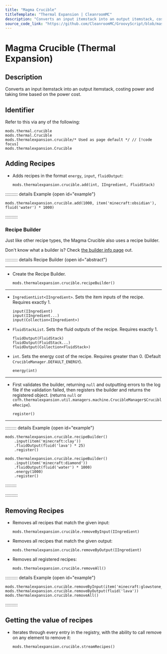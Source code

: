 ```yaml
---
title: "Magma Crucible"
titleTemplate: "Thermal Expansion | CleanroomMC"
description: "Converts an input itemstack into an output itemstack, costing power and taking time based on the power cost."
source_code_link: "https://github.com/CleanroomMC/GroovyScript/blob/master/src/main/java/com/cleanroommc/groovyscript/compat/mods/thermalexpansion/machine/Crucible.java"
---
```


# Magma Crucible (Thermal Expansion)

## Description

Converts an input itemstack into an output itemstack, costing power and taking time based on the power cost.

## Identifier

Refer to this via any of the following:

```groovy:no-line-numbers {3}
mods.thermal.crucible
mods.thermal.Crucible
mods.thermalexpansion.crucible/* Used as page default */ // [!code focus]
mods.thermalexpansion.Crucible
```


## Adding Recipes

- Adds recipes in the format `energy`, `input`, `fluidOutput`:

    ```groovy:no-line-numbers
    mods.thermalexpansion.crucible.add(int, IIngredient, FluidStack)
    ```

:::::::::: details Example {open id="example"}
```groovy:no-line-numbers
mods.thermalexpansion.crucible.add(1000, item('minecraft:obsidian'), fluid('water') * 1000)
```

::::::::::

### Recipe Builder

Just like other recipe types, the Magma Crucible also uses a recipe builder.

Don't know what a builder is? Check [the builder info page](../../getting_started/builder.md) out.

:::::::::: details Recipe Builder {open id="abstract"}

---

- Create the Recipe Builder.

    ```groovy:no-line-numbers
    mods.thermalexpansion.crucible.recipeBuilder()
    ```

---

- `IngredientList<IIngredient>`. Sets the item inputs of the recipe. Requires exactly 1.

    ```groovy:no-line-numbers
    input(IIngredient)
    input(IIngredient...)
    input(Collection<IIngredient>)
    ```

- `FluidStackList`. Sets the fluid outputs of the recipe. Requires exactly 1.

    ```groovy:no-line-numbers
    fluidOutput(FluidStack)
    fluidOutput(FluidStack...)
    fluidOutput(Collection<FluidStack>)
    ```

- `int`. Sets the energy cost of the recipe. Requires greater than 0. (Default `CrucibleManager.DEFAULT_ENERGY`).

    ```groovy:no-line-numbers
    energy(int)
    ```

---

- First validates the builder, returning `null` and outputting errors to the log file if the validation failed, then registers the builder and returns the registered object. (returns `null` or `cofh.thermalexpansion.util.managers.machine.CrucibleManager$CrucibleRecipe`).

    ```groovy:no-line-numbers
    register()
    ```

---

::::::::: details Example {open id="example"}
```groovy:no-line-numbers
mods.thermalexpansion.crucible.recipeBuilder()
    .input(item('minecraft:clay'))
    .fluidOutput(fluid('lava') * 25)
    .register()

mods.thermalexpansion.crucible.recipeBuilder()
    .input(item('minecraft:diamond'))
    .fluidOutput(fluid('water') * 1000)
    .energy(1000)
    .register()
```

:::::::::

::::::::::

## Removing Recipes

- Removes all recipes that match the given input:

    ```groovy:no-line-numbers
    mods.thermalexpansion.crucible.removeByInput(IIngredient)
    ```

- Removes all recipes that match the given output:

    ```groovy:no-line-numbers
    mods.thermalexpansion.crucible.removeByOutput(IIngredient)
    ```

- Removes all registered recipes:

    ```groovy:no-line-numbers
    mods.thermalexpansion.crucible.removeAll()
    ```

:::::::::: details Example {open id="example"}
```groovy:no-line-numbers
mods.thermalexpansion.crucible.removeByInput(item('minecraft:glowstone_dust'))
mods.thermalexpansion.crucible.removeByOutput(fluid('lava'))
mods.thermalexpansion.crucible.removeAll()
```

::::::::::

## Getting the value of recipes

- Iterates through every entry in the registry, with the ability to call remove on any element to remove it:

    ```groovy:no-line-numbers
    mods.thermalexpansion.crucible.streamRecipes()
    ```
